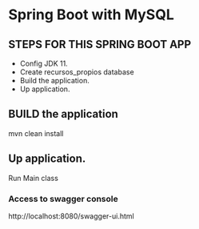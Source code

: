 # Spring Boot with MySQL

## STEPS FOR THIS SPRING BOOT APP
- Config JDK 11.
- Create recursos_propios database
- Build the application.
- Up application.

## BUILD the application
mvn clean install

## Up application.
Run Main class

### Access to swagger console
http://localhost:8080/swagger-ui.html
